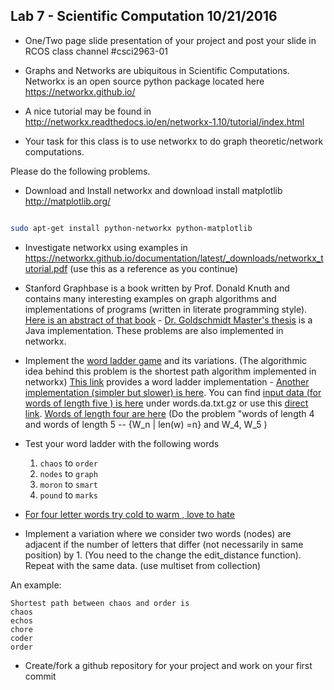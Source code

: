 ## Lab 7 - Scientific Computation 10/21/2016

- One/Two page slide presentation of your project and post your slide in RCOS class channel #csci2963-01 
- Graphs and Networks are ubiquitous in Scientific Computations. Networkx is an open source python package located here https://networkx.github.io/

- A nice tutorial may be found in http://networkx.readthedocs.io/en/networkx-1.10/tutorial/index.html

- Your task for this class is to use networkx to do graph theoretic/network computations.

Please do the following problems.

- Download and Install networkx and download install matplotlib http://matplotlib.org/ 

```bash

sudo apt-get install python-networkx python-matplotlib

```

- Investigate networkx using examples in https://networkx.github.io/documentation/latest/_downloads/networkx_tutorial.pdf (use this as a reference as you continue)

- Stanford Graphbase is a book written by Prof. Donald Knuth and contains many interesting examples on graph algorithms and implementations of programs (written in literate programming style). [Here is an abstract of that book](http://tex.loria.fr/sgb/abstract.pdf) - [Dr. Goldschmidt Master's thesis](http://www.cs.rpi.edu/research/groups/pb/jgb/Masters.pdf) is a Java implementation.  These problems are also implemented in networkx.

- Implement the [word ladder game]( https://en.wikipedia.org/wiki/Word_ladder) and its variations. (The algorithmic idea behind this
problem is the shortest path algorithm implemented in networkx) [This link](https://github.com/networkx/networkx/blob/master/examples/graph/words.py) provides  a word ladder implementation - [Another implementation (simpler but slower) is here](http://www.csie.ntu.edu.tw/~azarc/sna/networkx/examples/graph/words.py). You can find 
[input data (for words of length five ) is here]( https://www.csie.ntu.edu.tw/~azarc/sna/networkx/examples/graph/) under words.da.txt.gz or use this [direct link]( http://www.cs.rpi.edu/research/groups/pb/jgb/java/words.dat).
[Words of length four are here](http://www.cs.rpi.edu/research/groups/pb/jgb/java/words4.dat) (Do the problem  "words of length 4 and words of length 5 --  {W_n | len(w) =n} and W_4, W_5 )


- Test your word ladder with the following words
    1.   `chaos` to `order`
    2.   `nodes` to `graph`
    3.   `moron` to `smart`
    4.   `pound` to `marks`

-   [For four letter words try 
cold to warm , love to hate]( http://wordplay.blogs.nytimes.com/2013/06/19/climb-the-ladder/ )

-  Implement a variation where we consider two words (nodes) are adjacent if the number of letters that differ (not necessarily in same position) by 1. (You need to the change the edit_distance function). Repeat with the same data.
(use multiset from collection)

An example:
```
Shortest path between chaos and order is
chaos
echos
chore
coder
order
```

- Create/fork a github repository for your project and work on your first commit
